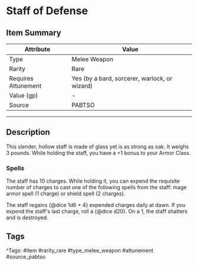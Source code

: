 # Staff of Defense

## Item Summary

| Attribute            | Value                        |
|----------------------|------------------------------|
| Type                 | Melee Weapon |
| Rarity               | Rare             |
| Requires Attunement  | Yes (by a bard, sorcerer, warlock, or wizard)                |
| Value (gp)           | -    |
| Source               | PABTSO |

---

## Description

This slender, hollow staff is made of glass yet is as strong as oak. It weighs 3 pounds. While holding the staff, you have a +1 bonus to your Armor Class.

### Spells

The staff has 10 charges. While holding it, you can expend the requisite number of charges to cast one of the following spells from the staff: mage armor spell (1 charge) or shield spell (2 charges).

The staff regains {@dice 1d6 + 4} expended charges daily at dawn. If you expend the staff's last charge, roll a {@dice d20}. On a 1, the staff shatters and is destroyed.

## Tags

^Tags: #item #rarity_rare #type_melee_weapon #attunement #source_pabtso